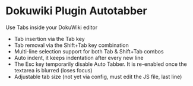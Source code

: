 # Dokuwiki Plugin Autotabber
Use Tabs inside your DokuWiki editor

* Tab insertion via the Tab key
* Tab removal via the Shift+Tab key combination
* Multi-line selection support for both Tab & Shift+Tab combos
* Auto indent, it keeps indentation after every new line
* The Esc key temporarily disable Auto Tabber. It is re-enabled once the textarea is blurred (loses focus)
* Adjustable tab size (not yet via config, must edit the JS file, last line)
